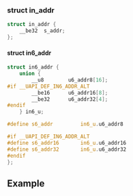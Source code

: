 

### struct in_addr

```c
struct in_addr {
	__be32	s_addr;
};
```

#### struct in6_addr

```c
struct in6_addr {
	union {
		__u8		u6_addr8[16];
#if __UAPI_DEF_IN6_ADDR_ALT
		__be16		u6_addr16[8];
		__be32		u6_addr32[4];
#endif
	} in6_u;

#define s6_addr			in6_u.u6_addr8

#if __UAPI_DEF_IN6_ADDR_ALT
#define s6_addr16		in6_u.u6_addr16
#define s6_addr32		in6_u.u6_addr32
#endif
};
```


## Example  
